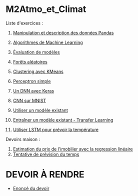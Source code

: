 # M2Atmo_et_Climat

Liste d'exercices :
1. [Manipulation et description des données Pandas](https://colab.research.google.com/github/lsteffenel/M2Atmo_et_Climat/blob/main/01-Manipulation%20et%20description%20des%20donnees.ipynb)
2. [Algorithmes de Machine Learning](https://colab.research.google.com/github/lsteffenel/M2Atmo_et_Climat/blob/main/02-Algorithmes%20de%20machine%20learning.ipynb)
3. [Évaluation de modèles](https://colab.research.google.com/github/lsteffenel/M2Atmo_et_Climat/blob/main/03-Evaluation%20des%20modeles.ipynb)
4. [Forêts aléatoires](https://colab.research.google.com/github/lsteffenel/M2Atmo_et_Climat/blob/main/04-Forets%20d'arbre%20aleatoire.ipynb)
5. [Clustering avec KMeans](https://colab.research.google.com/github/lsteffenel/M2Atmo_et_Climat/blob/main/05-Clustering%20-%20KMeans.ipynb)

6. [Perceptron simple](https://colab.research.google.com/github/lsteffenel/M2Atmo_et_Climat/blob/main/06-Simple-Perceptron.ipynb)

7. [Un DNN avec Keras](https://colab.research.google.com/github/lsteffenel/M2Atmo_et_Climat/blob/main/07-Introduction%20a%20Keras.ipynb)
8. [CNN sur MNIST](https://colab.research.google.com/github/lsteffenel/M2Atmo_et_Climat/blob/main/08-CNN-MNIST.ipynb)
9. [Utiliser un modèle existant](https://colab.research.google.com/github/lsteffenel/M2Atmo_et_Climat/blob/main/09-Utiliser_un_modele_existant.ipynb)
10. [Entraîner un modèle existant - Transfer Learning](https://colab.research.google.com/github/lsteffenel/M2Atmo_et_Climat/blob/main/10-Transfer_learning.ipynb)
11. [Utiliser LSTM pour prévoir la température](https://colab.research.google.com/github/lsteffenel/M2Atmo_et_Climat/blob/main/11-timeseries_weather_forecasting.ipynb)


Devoirs maison :
1. [Estimation du prix de l'imobilier avec la regression linéaire](https://colab.research.google.com/github/lsteffenel/M2Atmo_et_Climat/blob/main/Exo1-Regression_Prix_Immobilier.ipynb)
2. [Tentative de prévision du temps](https://colab.research.google.com/github/lsteffenel/M2Atmo_et_Climat/blob/main/Exo2-Regression_meteo.ipynb)

# DEVOIR À RENDRE
* [Enoncé du devoir](https://github.com/lsteffenel/M2Atmo_et_Climat/blob/main/Devoir_2023.pdf)
   
